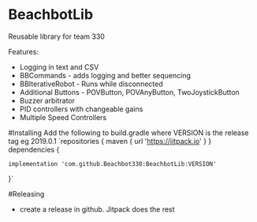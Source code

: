 # BeachbotLib
Reusable library for team 330

Features:
* Logging in text and CSV
* BBCommands - adds logging and better sequencing
* BBIterativeRobot - Runs while disconnected
* Additional Buttons - POVButton, POVAnyButton, TwoJoystickButton
* Buzzer arbitrator
* PID controllers with changeable gains
* Multiple Speed Controllers

#Installing
Add the following to build.gradle where VERSION is the release tag eg 2019.0.1
`repositories {
    maven { url 'https://jitpack.io' }
}
dependencies {

    implementation 'com.github.Beachbot330:BeachbotLib:VERSION'
}`


#Releasing
* create a release in github. Jitpack does the rest